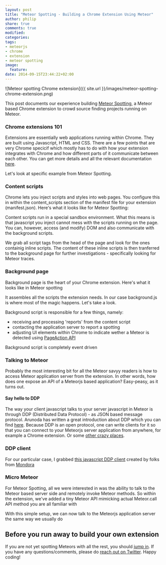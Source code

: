 ```yaml
---
layout: post
title: "Meteor Spotting - Building a Chrome Extension Using Meteor"
author: philip
share: true
comments: true
modified:
categories: 
tags:
- meteorjs
- chrome
- extension
- meteor spotting
image:
  feature:
date: 2014-09-15T23:44:22+02:00
---
```

![Meteor spotting Chrome extension]({{ site.url }}/images/meteor-spotting-chrome-extension.png)

This post documents our experience building [Meteor Spotting](http://spotting.meteor.com), a Meteor based Chrome extension to crowd source finding projects running on Meteor.

### Chrome extensions 101

Extensions are essentially web applications running within Chrome. They are built using Javascript, HTML and CSS. There are a few points that are very Chrome specicif which mostly has to do with how your extension integrates with Chrome and how different parts of it communicate between each other. You can get more details and all the relevant documentation [here](https://developer.chrome.com/extensions/devguide). 

Let's look at specific example from Meteor Spotting.

### Content scripts  

Chrome lets you inject scripts and styles into web pages. You configure this in within the content_scripts section of the manifest file for your extension (manifest.json). Here's what it looks like for Meteor Spotting:

<script src="https://gist.github.com/callmephilip/4ee68a3968460dc16c53.js"></script>

Content scripts run in a special sandbox environment. What this means is that javascript you inject cannot mess with the scripts running on the page. You can, however, access (and modify) DOM and also communicate with the background scripts. 

<script src="https://gist.github.com/callmephilip/7c132860e4193cee5ff0.js"></script>
 
We grab all script tags from the head of the page and look for the ones containig inline scripts. The content of these inline scripts is then tranferred to the background page for further investigations - specifically looking for Meteor traces. 

### Background page

Background page is the heart of your Chrome extension. Here's what it looks like in Meteor spotting

<script src="https://gist.github.com/callmephilip/24bb97f4bacc0ea639ec.js"></script>

It assembles all the scripts the extension needs. In our case background.js is where most of the magic happens. Let's take a look.

Background script is responsible for a few things, namely:
- receiving and processing 'reports' from the content script
- contacting the application server to report a spotting
- adjusting UI elements within Chrome to indicate wether a Meteor is detected using [PageAction API](https://developer.chrome.com/extensions/pageAction)

Background script is completely event driven 

<script src="https://gist.github.com/callmephilip/394f51eb647d82c75e04.js"></script>
 
### Talking to Meteor

Probably the most interesting bit for all the Meteor savyy readers is how to access Meteor application server from the extension. In other words, how does one expose an API of a Meteorjs based application? Easy-peasy, as it turns out. 

#### Say hello to DDP

The way your client javascript talks to your server javascript in Meteor is through DDP (Distributed Data Protocol) - as JSON based message protocol. Arunoda has written a great introduction about DDP which you can find [here](https://meteorhacks.com/introduction-to-ddp.html). Because DDP is an open protocol, one can write clients for it so that you can connect to your Meteorjs server application from anywhere, for example a Chrome extension. Or some [other crazy places](http://www.meteorpedia.com/read/DDP_Clients).

### DDP client

For our particular case, I grabbed [this javascript DDP client](https://github.com/mondora/ddp.js) created by folks from [Mondora](https://mondora.com)

### Micro Meteor

For Meteor Spotting, all we were interested in was the ability to talk to the Meteor based server side and remotely invoke Meteor methods. So within the extension, we've added a tiny Meteor API mimicking actual Meteor.call API method you are all familiar with

<script src="https://gist.github.com/callmephilip/72f3d1662c0c026b9738.js"></script>

With this simple setup, we can now talk to the Meteorjs application server the same way we usually do

<script src="https://gist.github.com/callmephilip/eff5c5b7b5377e55b80a.js"></script>

## Before you run away to build your own extension
     
If you are not yet spotting Meteors with all the rest, you should [jump in](http://spotting.meteor.com/). If you have any questions/comments, please do [reach out on Twitter](https://twitter.com/bakeryhq). Happy coding!      